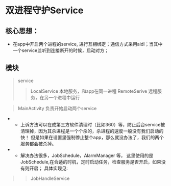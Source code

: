 # 双进程守护Service

## 核心思想：
* 在app中开启两个进程的service, 进行互相绑定；通信方式采用aidl；当其中一个service监听到连接断开的时候，启动对方；

## 模块
>service
>>LocalService 本地服务，和app在同一进程
>>RemoteSerive 远程服务，在另一个进程中运行

>MainActivity 负责开始启动两个service

* * 上诉方法可以在成第三方软件清理时（比如360）等，防止后台service被清理掉，因为其杀进程是一个个杀的，杀进程的速度一般没有我们启动的快！
但是如果在设置里强制停止整个app，那么就没办法了，我们的两个服务都会被杀掉。

* * 解决办法很多，JobSchedule，AlarmManager 等， 这里使用的是JobSchedule,在合适的时机，定时启动任务，检查服务是否开启，如果没有则开启；
具体实现见:
>> JobHandleService


  